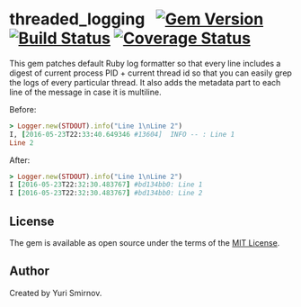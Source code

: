 # threaded_logging   [![Gem Version](https://badge.fury.io/rb/threaded_logging.svg)](https://badge.fury.io/rb/threaded_logging) [![Build Status](https://travis-ci.org/tycooon/threaded_logging.svg?branch=master)](https://travis-ci.org/tycooon/threaded_logging) [![Coverage Status](https://coveralls.io/repos/github/tycooon/threaded_logging/badge.svg?branch=master)](https://coveralls.io/github/tycooon/threaded_logging?branch=master)

This gem patches default Ruby log formatter so that every line includes a digest of current process PID + current thread id so that you can easily grep the logs of every particular thread. It also adds the metadata part to each line of the message in case it is multiline.

Before:
```ruby
> Logger.new(STDOUT).info("Line 1\nLine 2")
I, [2016-05-23T22:33:40.649346 #13604]  INFO -- : Line 1
Line 2
```

After:
```ruby
> Logger.new(STDOUT).info("Line 1\nLine 2")
I [2016-05-23T22:32:30.483767] #bd134bb0: Line 1
I [2016-05-23T22:32:30.483767] #bd134bb0: Line 2
```

## License
The gem is available as open source under the terms of the [MIT License](https://opensource.org/licenses/MIT).

## Author
Created by Yuri Smirnov.
